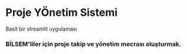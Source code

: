 # Proje YÖnetim Sistemi

Basit bir streamlit uygulaması


### BİLSEM'liler için proje takip ve yönetim mecrası oluşturmak.

